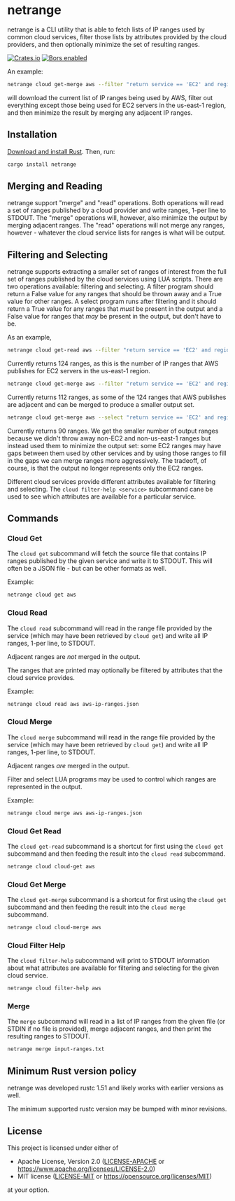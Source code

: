 # netrange

netrange is a CLI utility that is able to fetch lists of
IP ranges used by common cloud services, filter those lists
by attributes provided by the cloud providers, and then
optionally minimize the set of resulting ranges.

[![Crates.io](https://img.shields.io/crates/v/netrange.svg)](https://crates.io/crates/netrange)
[![Bors enabled](https://bors.tech/images/badge_small.svg)](https://app.bors.tech/repositories/32984)

An example:

```sh
netrange cloud get-merge aws --filter "return service == 'EC2' and region == 'us-east-1'"
```

will download the current list of IP ranges being used by AWS,
filter out everything except those being used for EC2 servers
in the us-east-1 region, and then minimize the result by merging
any adjacent IP ranges.

## Installation

[Download and install Rust](https://www.rust-lang.org/learn/get-started). Then, run:

```sh
cargo install netrange
```

## Merging and Reading

netrange support "merge" and "read" operations. Both operations
will read a set of ranges published by a cloud provider
and write ranges, 1-per line to STDOUT. The "merge" operations
will, however, also minimize the output by merging adjacent
ranges. The "read" operations will not merge any ranges, however -
whatever the cloud service lists for ranges is what will be output.

## Filtering and Selecting

netrange supports extracting a smaller set of ranges of interest
from the full set of ranges published by the cloud services
using LUA scripts. There are two operations available:
filtering and selecting. A filter program should return
a False value for any ranges that should be thrown away and
a True value for other ranges. A select program runs after
filtering and it should return a True value for any ranges
that _must_ be present in the output and a False value for
ranges that _may_ be present in the output, but don't have to
be.

As an example,

```sh
netrange cloud get-read aws --filter "return service == 'EC2' and region == 'us-east-1'"
```

Currently returns 124 ranges, as this is the number of IP ranges
that AWS publishes for EC2 servers in the us-east-1 region.

```sh
netrange cloud get-merge aws --filter "return service == 'EC2' and region == 'us-east-1'"
```

Currently returns 112 ranges, as some of the 124 ranges that
AWS publishes are adjacent and can be merged to produce a smaller
output set.

```sh
netrange cloud get-merge aws --select "return service == 'EC2' and region == 'us-east-1'"
```

Currently returns 90 ranges. We get the smaller number of output
ranges because we didn't throw away non-EC2 and non-us-east-1 ranges
but instead used them to minimize the output set: some EC2 ranges
may have gaps between them used by other services and by using those
ranges to fill in the gaps we can merge ranges more aggressively.
The tradeoff, of course, is that the output no longer represents
only the EC2 ranges.

Different cloud services provide different attributes available
for filtering and selecting. The `cloud filter-help <service>` subcommand
cane be used to see which attributes are available for a particular
service.

## Commands

### Cloud Get

The `cloud get` subcommand will fetch the source file
that contains IP ranges published by the given service
and write it to STDOUT. This will often be a JSON file - but
can be other formats as well.

Example:

```sh
netrange cloud get aws
```

### Cloud Read

The `cloud read` subcommand will read in the range file
provided by the service (which may have
been retrieved by `cloud get`) and write all IP ranges,
1-per line, to STDOUT.

Adjacent ranges are _not_ merged in the output.

The ranges that are printed may optionally be filtered
by attributes that the cloud service provides.

Example:

```sh
netrange cloud read aws aws-ip-ranges.json
```

### Cloud Merge

The `cloud merge` subcommand will read in the range file
provided by the service (which may have
been retrieved by `cloud get`) and write all IP ranges,
1-per line, to STDOUT.

Adjacent ranges _are_ merged in the output.

Filter and select LUA programs may be used to control
which ranges are represented in the output.

Example:

```sh
netrange cloud merge aws aws-ip-ranges.json
```

### Cloud Get Read

The `cloud get-read` subcommand is a shortcut for
first using the `cloud get` subcommand and then
feeding the result into the `cloud read` subcommand.

```sh
netrange cloud cloud-get aws
```

### Cloud Get Merge

The `cloud get-merge` subcommand is a shortcut for
first using the `cloud get` subcommand and then
feeding the result into the `cloud merge` subcommand.

```sh
netrange cloud cloud-merge aws
```

### Cloud Filter Help

The `cloud filter-help` subcommand will print to
STDOUT information about what attributes are available
for filtering and selecting for the given cloud service.

```sh
netrange cloud filter-help aws
```

### Merge

The `merge` subcommand will read in a list of IP
ranges from the given file (or STDIN if no file is
provided), merge adjacent ranges, and then print
the resulting ranges to STDOUT.

```sh
netrange merge input-ranges.txt
```

## Minimum Rust version policy

netrange was developed rustc 1.51 and likely works
with earlier versions as well.

The minimum supported rustc version may be bumped with minor
revisions.

## License

This project is licensed under either of

 * Apache License, Version 2.0 ([LICENSE-APACHE](LICENSE-APACHE) or
   https://www.apache.org/licenses/LICENSE-2.0)
 * MIT license ([LICENSE-MIT](LICENSE-MIT) or
   https://opensource.org/licenses/MIT)

at your option.
